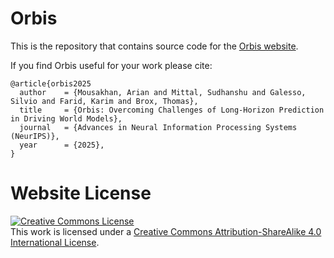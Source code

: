 # Orbis

This is the repository that contains source code for the [Orbis website](https://lmb-freiburg.github.io/orbis.github.io).

If you find Orbis useful for your work please cite:
```
@article{orbis2025
  author    = {Mousakhan, Arian and Mittal, Sudhanshu and Galesso, Silvio and Farid, Karim and Brox, Thomas},
  title     = {Orbis: Overcoming Challenges of Long-Horizon Prediction in Driving World Models},
  journal   = {Advances in Neural Information Processing Systems (NeurIPS)},
  year      = {2025},
}
```

# Website License
<a rel="license" href="http://creativecommons.org/licenses/by-sa/4.0/"><img alt="Creative Commons License" style="border-width:0" src="https://i.creativecommons.org/l/by-sa/4.0/88x31.png" /></a><br />This work is licensed under a <a rel="license" href="http://creativecommons.org/licenses/by-sa/4.0/">Creative Commons Attribution-ShareAlike 4.0 International License</a>.
